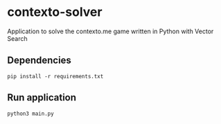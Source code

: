 # contexto-solver
Application to solve the contexto.me game written in Python with Vector Search

## Dependencies

```
pip install -r requirements.txt
```

## Run application
```
python3 main.py
```